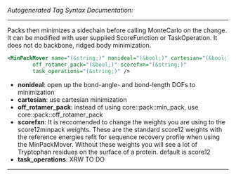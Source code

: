 <!-- THIS IS AN AUTOGENERATED FILE: Don't edit it directly, instead change the schema definition in the code itself. -->

_Autogenerated Tag Syntax Documentation:_

---
Packs then minimizes a sidechain before calling MonteCarlo on the change. It can be modified with user supplied ScoreFunction or TaskOperation. It does not do backbone, ridged body minimization.

```xml
<MinPackMover name="(&string;)" nonideal="(&bool;)" cartesian="(&bool;)"
        off_rotamer_pack="(&bool;)" scorefxn="(&string;)"
        task_operations="(&string;)" />
```

-   **nonideal**: open up the bond-angle- and bond-length DOFs to minimization
-   **cartesian**: use cartesian minimization
-   **off_rotamer_pack**: instead of using core::pack::min_pack, use core::pack::off_rotamer_pack
-   **scorefxn**: It is reccomended to change the weights you are using to the score12minpack weights. These are the standard score12 weights with the reference energies refit for sequence recovery profile when using the MinPackMover. Without these weights you will see a lot of Tryptophan residues on the surface of a protein. default is score12
-   **task_operations**: XRW TO DO

---
